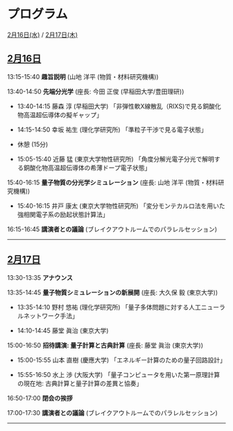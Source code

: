 # プログラム

[2月16日(水)](#0216) / [2月17日(木)](#0217)

<h2 id="0216" class="date"><a href="abstracts#0216">2月16日</a></h2>

13:15-15:40 **趣旨説明** (山地 洋平 (物質・材料研究機構))
 
<!-- <div class="chair">Chair:  </div> -->

13:40-14:50 **先端分光学** (座長: 今田 正俊 (早稲田大学/豊田理研))

- 13:40-14:15 藤森 淳 (早稲田大学) 「非弾性軟X線散乱（RIXS)で見る銅酸化物高温超伝導体の擬ギャップ」

- 14:15-14:50 幸坂 祐生 (理化学研究所) 「準粒子干渉で見る電子状態」

- 休憩 (15分)

- 15:05-15:40 近藤 猛 (東京大学物性研究所) 「角度分解光電子分光で解明する銅酸化物高温超伝導体の希薄ドープ電子状態」
 
15:40-16:15 **量子物質の分光学シミュレーション** (座長: 山地 洋平 (物質・材料研究機構))

- 15:40-16:15 井戸 康太 (東京大学物性研究所) 「変分モンテカルロ法を用いた強相関電子系の励起状態計算法」

16:15-16:45 **講演者との議論** (ブレイクアウトルームでのパラレルセッション)

<!-- [tmp](abstracts#yamaji)-->


<!-- <div class="chair">Chair:  </div> -->

-----

<h2 id="0217" class="date"><a href="abstracts#0217">2月17日</a></h2>

13:30-13:35 **アナウンス**

13:35-14:45 **量子物質シミュレーションの新展開** (座長: 大久保 毅 (東京大学))

- 13:35-14:10 野村 悠祐 (理化学研究所) 「量子多体問題に対する人工ニューラルネットワーク手法」

- 14:10-14:45 藤堂 眞治 (東京大学)

15:00-16:50 **招待講演: 量子計算と古典計算** (座長: 藤堂 眞治 (東京大学))

- 15:00-15:55 山本 直樹 (慶應大学) 「エネルギー計算のための量子回路設計」

- 15:55-16:50 水上 渉 (大阪大学) 「量子コンピュータを用いた第一原理計算の現在地: 古典計算と量子計算の差異と協奏」

16:50-17:00 **閉会の挨拶**

17:00-17:30 **講演者との議論** (ブレイクアウトルームでのパラレルセッション)

-----

